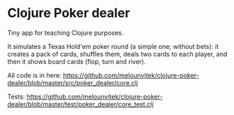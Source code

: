 # Clojure Poker dealer

Tiny app for teaching Clojure purposes.

It simulates a Texas Hold'em poker round (a simple one; without bets): it creates
a pack of cards, shuffles them, deals two cards to each player, and then it shows
board cards (flop, turn and river).

All code is in here: https://github.com/melounvitek/clojure-poker-dealer/blob/master/src/poker_dealer/core.clj

Tests: https://github.com/melounvitek/clojure-poker-dealer/blob/master/test/poker_dealer/core_test.clj
